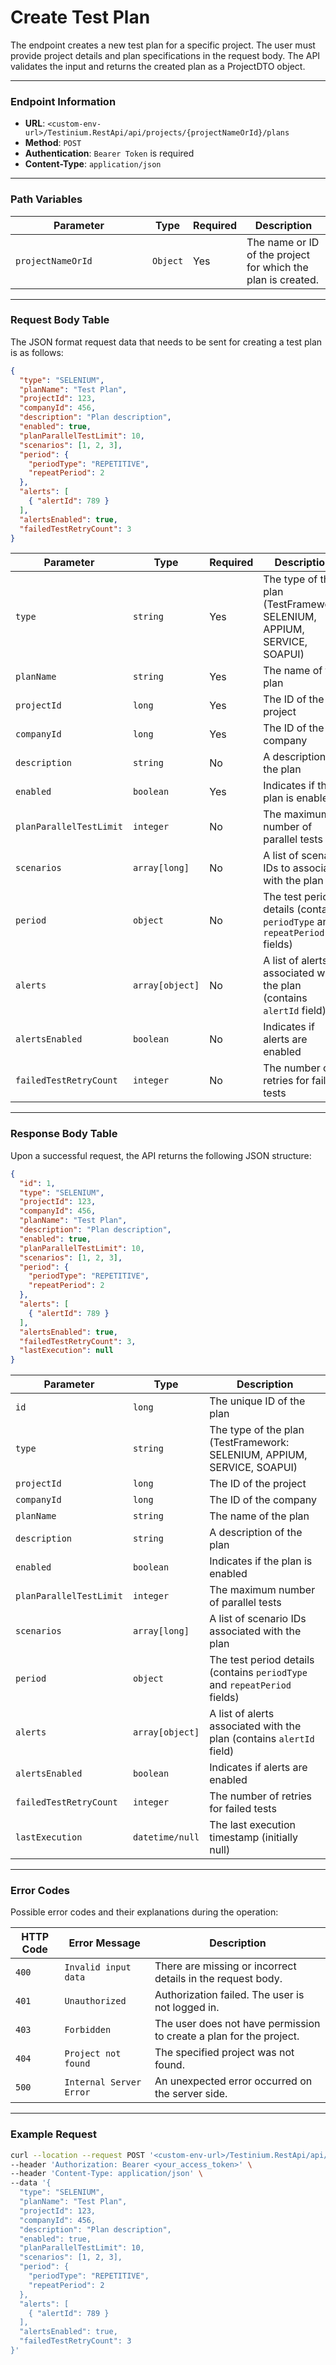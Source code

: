 # Create Test Plan

The endpoint creates a new test plan for a specific project. The user must provide project details and plan specifications in the request body. The API validates the input and returns the created plan as a ProjectDTO object.

***

### Endpoint Information

* **URL**: `<custom-env-url>/Testinium.RestApi/api/projects/{projectNameOrId}/plans`
* **Method**: `POST`
* **Authentication**: `Bearer Token` is required
* **Content-Type**: `application/json`

***

### Path Variables

<table><thead><tr><th width="203">Parameter</th><th>Type</th><th>Required</th><th>Description</th></tr></thead><tbody><tr><td><code>projectNameOrId</code></td><td><code>Object</code></td><td>Yes</td><td>The name or ID of the project for which the plan is created.</td></tr></tbody></table>

***

### Request Body Table

The JSON format request data that needs to be sent for creating a test plan is as follows:

```json
{
  "type": "SELENIUM",
  "planName": "Test Plan",
  "projectId": 123,
  "companyId": 456,
  "description": "Plan description",
  "enabled": true,
  "planParallelTestLimit": 10,
  "scenarios": [1, 2, 3],
  "period": {
    "periodType": "REPETITIVE",
    "repeatPeriod": 2
  },
  "alerts": [
    { "alertId": 789 }
  ],
  "alertsEnabled": true,
  "failedTestRetryCount": 3
}
```

| Parameter               | Type            | Required | Description                                                               |
| ----------------------- | --------------- | -------- | ------------------------------------------------------------------------- |
| `type`                  | `string`        | Yes      | The type of the plan (TestFramework: SELENIUM, APPIUM, SERVICE, SOAPUI)   |
| `planName`              | `string`        | Yes      | The name of the plan                                                      |
| `projectId`             | `long`          | Yes      | The ID of the project                                                     |
| `companyId`             | `long`          | Yes      | The ID of the company                                                     |
| `description`           | `string`        | No       | A description of the plan                                                 |
| `enabled`               | `boolean`       | Yes      | Indicates if the plan is enabled                                          |
| `planParallelTestLimit` | `integer`       | No       | The maximum number of parallel tests                                      |
| `scenarios`             | `array[long]`   | No       | A list of scenario IDs to associate with the plan                         |
| `period`                | `object`        | No       | The test period details (contains `periodType` and `repeatPeriod` fields) |
| `alerts`                | `array[object]` | No       | A list of alerts associated with the plan (contains `alertId` field)      |
| `alertsEnabled`         | `boolean`       | No       | Indicates if alerts are enabled                                           |
| `failedTestRetryCount`  | `integer`       | No       | The number of retries for failed tests                                    |

***

### Response Body Table

Upon a successful request, the API returns the following JSON structure:

```json
{
  "id": 1,
  "type": "SELENIUM",
  "projectId": 123,
  "companyId": 456,
  "planName": "Test Plan",
  "description": "Plan description",
  "enabled": true,
  "planParallelTestLimit": 10,
  "scenarios": [1, 2, 3],
  "period": {
    "periodType": "REPETITIVE",
    "repeatPeriod": 2
  },
  "alerts": [
    { "alertId": 789 }
  ],
  "alertsEnabled": true,
  "failedTestRetryCount": 3,
  "lastExecution": null
}
```

| Parameter               | Type            | Description                                                               |
| ----------------------- | --------------- | ------------------------------------------------------------------------- |
| `id`                    | `long`          | The unique ID of the plan                                                 |
| `type`                  | `string`        | The type of the plan (TestFramework: SELENIUM, APPIUM, SERVICE, SOAPUI)   |
| `projectId`             | `long`          | The ID of the project                                                     |
| `companyId`             | `long`          | The ID of the company                                                     |
| `planName`              | `string`        | The name of the plan                                                      |
| `description`           | `string`        | A description of the plan                                                 |
| `enabled`               | `boolean`       | Indicates if the plan is enabled                                          |
| `planParallelTestLimit` | `integer`       | The maximum number of parallel tests                                      |
| `scenarios`             | `array[long]`   | A list of scenario IDs associated with the plan                           |
| `period`                | `object`        | The test period details (contains `periodType` and `repeatPeriod` fields) |
| `alerts`                | `array[object]` | A list of alerts associated with the plan (contains `alertId` field)      |
| `alertsEnabled`         | `boolean`       | Indicates if alerts are enabled                                           |
| `failedTestRetryCount`  | `integer`       | The number of retries for failed tests                                    |
| `lastExecution`         | `datetime/null` | The last execution timestamp (initially null)                             |

***

### Error Codes

Possible error codes and their explanations during the operation:

| HTTP Code | Error Message           | Description                                                         |
| --------- | ----------------------- | ------------------------------------------------------------------- |
| `400`     | `Invalid input data`    | There are missing or incorrect details in the request body.         |
| `401`     | `Unauthorized`          | Authorization failed. The user is not logged in.                    |
| `403`     | `Forbidden`             | The user does not have permission to create a plan for the project. |
| `404`     | `Project not found`     | The specified project was not found.                                |
| `500`     | `Internal Server Error` | An unexpected error occurred on the server side.                    |

***

### Example Request

```bash
curl --location --request POST '<custom-env-url>/Testinium.RestApi/api/projects/{projectNameOrId}/plans' \
--header 'Authorization: Bearer <your_access_token>' \
--header 'Content-Type: application/json' \
--data '{
  "type": "SELENIUM",
  "planName": "Test Plan",
  "projectId": 123,
  "companyId": 456,
  "description": "Plan description",
  "enabled": true,
  "planParallelTestLimit": 10,
  "scenarios": [1, 2, 3],
  "period": {
    "periodType": "REPETITIVE",
    "repeatPeriod": 2
  },
  "alerts": [
    { "alertId": 789 }
  ],
  "alertsEnabled": true,
  "failedTestRetryCount": 3
}'
```
